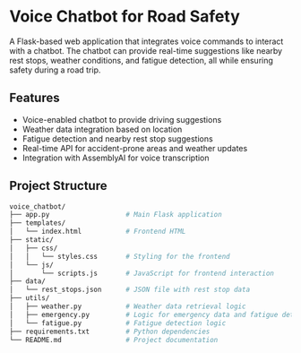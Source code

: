 # Voice Chatbot for Road Safety

A Flask-based web application that integrates voice commands to interact with a chatbot. The chatbot can provide real-time suggestions like nearby rest stops, weather conditions, and fatigue detection, all while ensuring safety during a road trip.

## Features
- Voice-enabled chatbot to provide driving suggestions
- Weather data integration based on location
- Fatigue detection and nearby rest stop suggestions
- Real-time API for accident-prone areas and weather updates
- Integration with AssemblyAI for voice transcription

## Project Structure

```bash
voice_chatbot/
├── app.py                   # Main Flask application
├── templates/
│   └── index.html           # Frontend HTML
├── static/
│   ├── css/
│   │   └── styles.css       # Styling for the frontend
│   └── js/
│       └── scripts.js       # JavaScript for frontend interaction
├── data/
│   └── rest_stops.json      # JSON file with rest stop data
├── utils/
│   ├── weather.py           # Weather data retrieval logic
│   ├── emergency.py         # Logic for emergency data and fatigue detection
│   └── fatigue.py           # Fatigue detection logic
├── requirements.txt         # Python dependencies
└── README.md                # Project documentation
